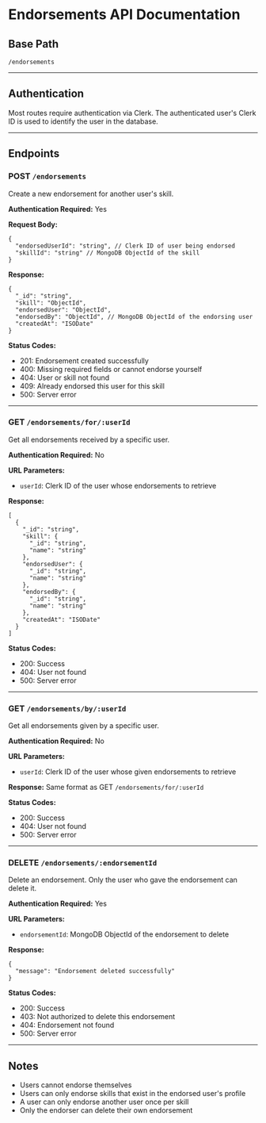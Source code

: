 # Endorsements API Documentation

## Base Path

`/endorsements`

---

## Authentication

Most routes require authentication via Clerk. The authenticated user's Clerk ID is used to identify the user in the database.

---

## Endpoints

### POST `/endorsements`

Create a new endorsement for another user's skill.

**Authentication Required:** Yes

**Request Body:**

```
{
  "endorsedUserId": "string", // Clerk ID of user being endorsed
  "skillId": "string" // MongoDB ObjectId of the skill
}
```

**Response:**

```
{
  "_id": "string",
  "skill": "ObjectId",
  "endorsedUser": "ObjectId",
  "endorsedBy": "ObjectId", // MongoDB ObjectId of the endorsing user
  "createdAt": "ISODate"
}
```

**Status Codes:**

- 201: Endorsement created successfully
- 400: Missing required fields or cannot endorse yourself
- 404: User or skill not found
- 409: Already endorsed this user for this skill
- 500: Server error

---

### GET `/endorsements/for/:userId`

Get all endorsements received by a specific user.

**Authentication Required:** No

**URL Parameters:**

- `userId`: Clerk ID of the user whose endorsements to retrieve

**Response:**

```
[
  {
    "_id": "string",
    "skill": {
      "_id": "string",
      "name": "string"
    },
    "endorsedUser": {
      "_id": "string",
      "name": "string"
    },
    "endorsedBy": {
      "_id": "string",
      "name": "string"
    },
    "createdAt": "ISODate"
  }
]
```

**Status Codes:**

- 200: Success
- 404: User not found
- 500: Server error

---

### GET `/endorsements/by/:userId`

Get all endorsements given by a specific user.

**Authentication Required:** No

**URL Parameters:**

- `userId`: Clerk ID of the user whose given endorsements to retrieve

**Response:**
Same format as GET `/endorsements/for/:userId`

**Status Codes:**

- 200: Success
- 404: User not found
- 500: Server error

---

### DELETE `/endorsements/:endorsementId`

Delete an endorsement. Only the user who gave the endorsement can delete it.

**Authentication Required:** Yes

**URL Parameters:**

- `endorsementId`: MongoDB ObjectId of the endorsement to delete

**Response:**

```
{
  "message": "Endorsement deleted successfully"
}
```

**Status Codes:**

- 200: Success
- 403: Not authorized to delete this endorsement
- 404: Endorsement not found
- 500: Server error

---

## Notes

- Users cannot endorse themselves
- Users can only endorse skills that exist in the endorsed user's profile
- A user can only endorse another user once per skill
- Only the endorser can delete their own endorsement
